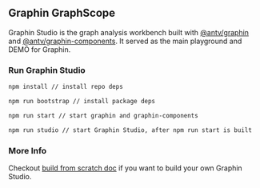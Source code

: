## Graphin GraphScope

Graphin Studio is the graph analysis workbench built with [@antv/graphin](https://github.com/antvis/graphin/tree/master/packages/graphin) and [@antv/graphin-components](https://github.com/antvis/graphin/tree/master/packages/graphin-components). It served as the main playground and DEMO for Graphin.

### Run Graphin Studio

```bash
npm install // install repo deps

npm run bootstrap // install package deps

npm run start // start graphin and graphin-components

npm run studio // start Graphin Studio, after npm run start is built
```

### More Info

Checkout [build from scratch doc](./build-from-scratch.md) if you want to build your own Graphin Studio.
